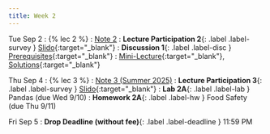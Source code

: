 ```yaml
---
title: Week 2
---
```


Tue Sep 2
: {% lec 2 %}
    : [Note 2](https://ds100.org/course-notes/pandas_1/pandas_1.html)
: **Lecture Participation 2**{: .label .label-survey } [Slido](https://app.sli.do/event/tBS4yWdB9ZUJhfhZGCwt5H){:target="_blank"}
: **Discussion 1**{: .label .label-disc } [Prerequisites](https://drive.google.com/file/d/1oZDfWM6Y-txjnOcZBL7KlT5puN8JtsDI/view?usp=sharing){:target="_blank"}
    : [Mini-Lecture](https://www.youtube.com/watch?v=qXR-x19KT5w&list=PLQCcNQgUcDfqhtaFtgl7syP-V2dWYQ81S&index=1&pp=iAQBsAQB){:target="_blank"}, [Solutions](https://drive.google.com/file/d/1oNcGPDV4OS-myjFaxmNKsSVa0oJ1GD3F/view?usp=sharing){:target="_blank"}


Thu Sep 4
: {% lec 3 %}
    : [Note 3 (Summer 2025)](https://ds100.org/course-notes/pandas_2/pandas_2.html)
: **Lecture Participation 3**{: .label .label-survey } [Slido](https://app.sli.do/event/jU4o9CER27xxzGyUicXaDe){:target="_blank"}
: **Lab 2A**{: .label .label-lab } Pandas (due Wed 9/10)
: **Homework 2A**{: .label .label-hw } Food Safety (due Thu 9/11)

Fri Sep 5
: **Drop Deadline (without fee)**{: .label .label-deadline } 11:59 PM
